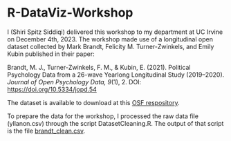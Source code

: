 # R-DataViz-Workshop
I (Shiri Spitz Siddiqi) delivered this workshop to my department at UC Irvine on December 4th, 2023. The workshop made use of a longitudinal open dataset collected by Mark Brandt, Felicity M. Turner-Zwinkels, and Emily Kubin published in their paper:

Brandt, M. J., Turner-Zwinkels, F. M., & Kubin, E. (2021). Political Psychology Data from a 26-wave Yearlong Longitudinal Study (2019–2020). _Journal of Open Psychology Data, 9_(1), 2. DOI: https://doi.org/10.5334/jopd.54 

The dataset is available to download at this [OSF respository](https://osf.io/3pwvb/).

To prepare the data for the workshop, I processed the raw data file (yllanon.csv) through the script DatasetCleaning.R. The output of that script is the file [brandt_clean.csv](https://github.com/shirispitzsiddiqi/R-DataViz-Workshop/blob/825d49751dae84f9cc9b6ae22fcaea9da7453fd6/brandt_clean.csv).
